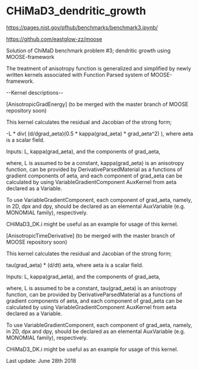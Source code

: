 # CHiMaD3_dendritic_growth
https://pages.nist.gov/pfhub/benchmarks/benchmark3.ipynb/

https://github.com/eastglow-zz/moose

Solution of ChiMaD benchmark problem #3; dendritic growth using MOOSE-framework

The treatment of anisotropy function is generalized and simplified by newly written kernels associated with Function Parsed system of MOOSE-framework.

--Kernel descriptions--

[AnisotropicGradEnergy] (to be merged with the master branch of MOOSE repository soon)

This kernel calculates the residual and Jacobian of the strong form;

 -L * div( (d/dgrad_aeta)(0.5 * kappa(grad_aeta) * grad_aeta^2) ), where aeta is a scalar field.

 Inputs: L, kappa(grad_aeta), and the components of grad_aeta,

 where, L is assumed to be a constant, kappa(grad_aeta) is an anisotropy function, can be provided by DerivativeParsedMaterial as a functions of gradient components of aeta, and each component of grad_aeta can be calculated by using VariableGradientComponent AuxKernel from aeta declared as a Variable.

 To use VariableGradientComponent, each component of grad_aeta, namely, in 2D, dpx and dpy, should be declared as an elemental AuxVariable (e.g. MONOMIAL family), respectively.

 CHiMaD3_DK.i might be useful as an example for usage of this kernel.


[AnisotropicTimeDerivative] (to be merged with the master branch of MOOSE repository soon)

This kernel calculates the residual and Jacobian of the strong form;

tau(grad_aeta) * (d/dt) aeta, where aeta is a scalar field.

 Inputs: L, kappa(grad_aeta), and the components of grad_aeta,

 where, L is assumed to be a constant, tau(grad_aeta) is an anisotropy function, can be provided by DerivativeParsedMaterial as a functions of gradient components of aeta, and each component of grad_aeta can be calculated by using VariableGradientComponent AuxKernel from aeta declared as a Variable.

 To use VariableGradientComponent, each component of grad_aeta, namely, in 2D, dpx and dpy, should be declared as an elemental AuxVariable (e.g. MONOMIAL family), respectively.

 CHiMaD3_DK.i might be useful as an example for usage of this kernel.
 
 Last update: June 28th 2018
